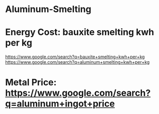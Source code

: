 # Aluminum-Smelting
# Energy Cost: bauxite smelting kwh per kg
https://www.google.com/search?q=bauxite+smelting+kwh+per+kg https://www.google.com/search?q=aluminum+smelting+kwh+per+kg

# Metal Price: https://www.google.com/search?q=aluminum+ingot+price
